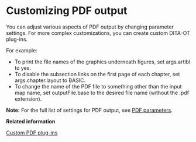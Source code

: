 # Customizing PDF output

You can adjust various aspects of PDF output by changing parameter settings. For more complex customizations, you can create custom DITA-OT plug-ins.

For example:

-   To print the file names of the graphics underneath figures, set args.artlbl to yes.
-   To disable the subsection links on the first page of each chapter, set args.chapter.layout to BASIC.
-   To change the name of the PDF file to something other than the input map name, set outputFile.base to the desired file name \(without the .pdf extension\).

**Note:** For the full list of settings for PDF output, see [PDF parameters](../parameters/parameters-pdf.md).

**Related information**  


[Custom PDF plug-ins](../topics/pdf-customization-plugins.md)


